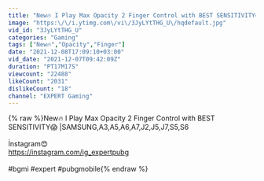 ```yaml
---
title: "New🔥 I Play Max Opacity 2 Finger Control with BEST SENSITIVITY😱 |SAMSUNG,A3,A5,A6,A7,J2,J5,J7,S5,S6"
image: "https:\/\/i.ytimg.com\/vi\/3JyLYtTHG_U\/hqdefault.jpg"
vid_id: "3JyLYtTHG_U"
categories: "Gaming"
tags: ["New🔥","Opacity","Finger"]
date: "2021-12-08T17:09:10+03:00"
vid_date: "2021-12-07T09:42:09Z"
duration: "PT17M17S"
viewcount: "22488"
likeCount: "2031"
dislikeCount: "18"
channel: "EXPERT Gaming"
---
```

{% raw %}New🔥 I Play Max Opacity 2 Finger Control with BEST SENSITIVITY😱 |SAMSUNG,A3,A5,A6,A7,J2,J5,J7,S5,S6<br /><br />İnstagram😍<br /><a rel="nofollow" target="blank" href="https://instagram.com/ig_expertpubg">https://instagram.com/ig_expertpubg</a><br /><br />#bgmi #expert #pubgmobile{% endraw %}
